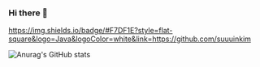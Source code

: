 ### Hi there 👋

https://img.shields.io/badge/#F7DF1E?style=flat-square&logo=Java&logoColor=white&link=https://github.com/suuuinkim


![Anurag's GitHub stats](https://github-readme-stats.vercel.app/api?username=suuuinkim&theme=material-palenight&show_icons=true)
<!--
**suuuinkim/suuuinkim** is a ✨ _special_ ✨ repository because its `README.md` (this file) appears on your GitHub profile.

Here are some ideas to get you started:

- 🔭 I’m currently working on ...
- 🌱 I’m currently learning ...
- 👯 I’m looking to collaborate on ...
- 🤔 I’m looking for help with ...
- 💬 Ask me about ...
- 📫 How to reach me: ...
- 😄 Pronouns: ...
- ⚡ Fun fact: ...
-->
